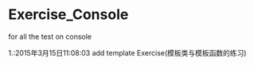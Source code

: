 # Exercise_Console
for all the  test on console

1.:2015年3月15日11:08:03   add template Exercise(模板类与模板函数的练习)
